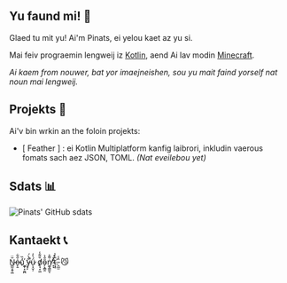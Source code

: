 ## Yu faund mi! 🥜

Glaed tu mit yu! Ai'm Pinats, ei yelou kaet az yu si.

Mai feiv prograemin lengweij iz [Kotlin](https://kotlinlang.org/), aend Ai lav modin [Minecraft](https://minecraft.net).

_Ai kaem from nouwer, bat yor imaejneishen, sou yu mait faind yorself nat noun mai lengweij._

## Projekts 📖

Ai'v bin wrkin an the foloin projekts:

- \[ Feather \] : ei Kotlin Multiplatform kanfig laibrori, inkludin vaerous fomats sach aez JSON, TOML. _(Nat eveilebou yet)_

## Sdats 📊

![Pinats' GitHub sdats](https://github-readme-stats.vercel.app/api?username=Peanuuutz&show_icons=true&theme=nord&text_color=ADBAC7)

## Kantaekt 📞

Ñ̵̳̰͙̬͖̈o̶̞̱̍̋͋u҉͖̩͙̰̪̉̏ y̵̘̙͋̀́̚ǘ̷̩̘̬̦͛̓ d̸̥̘͙͖̆̄͂̾ȏ̴̗̝̳̯̂͛ṅ̸͚̖͇̰͌͐ͅ'̷̙̟̓̌́ť̴͙̝̃̽̉.̵̯̲̫̑̾  😼
